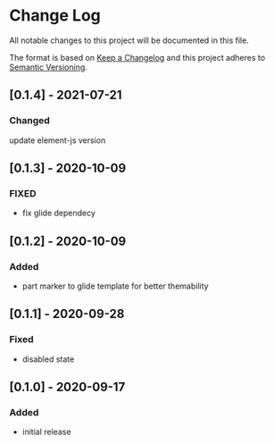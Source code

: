 # Change Log

All notable changes to this project will be documented in this file.

The format is based on [Keep a Changelog](http://keepachangelog.com/) and this project adheres to [Semantic Versioning](http://semver.org/).

<!--
   PRs should document their user-visible changes (if any) in the
   Unreleased section, uncommenting the header as necessary.
-->

<!-- ## Unreleased -->
<!-- ### Added -->
<!-- ### Changed -->
<!-- ### Removed -->
<!-- ### Fixed -->

## [0.1.4] - 2021-07-21

### Changed

update element-js version

## [0.1.3] - 2020-10-09

### FIXED

-   fix glide dependecy

## [0.1.2] - 2020-10-09

### Added

-   part marker to glide template for better themability

## [0.1.1] - 2020-09-28

### Fixed

-   disabled state

## [0.1.0] - 2020-09-17

### Added

-   initial release
